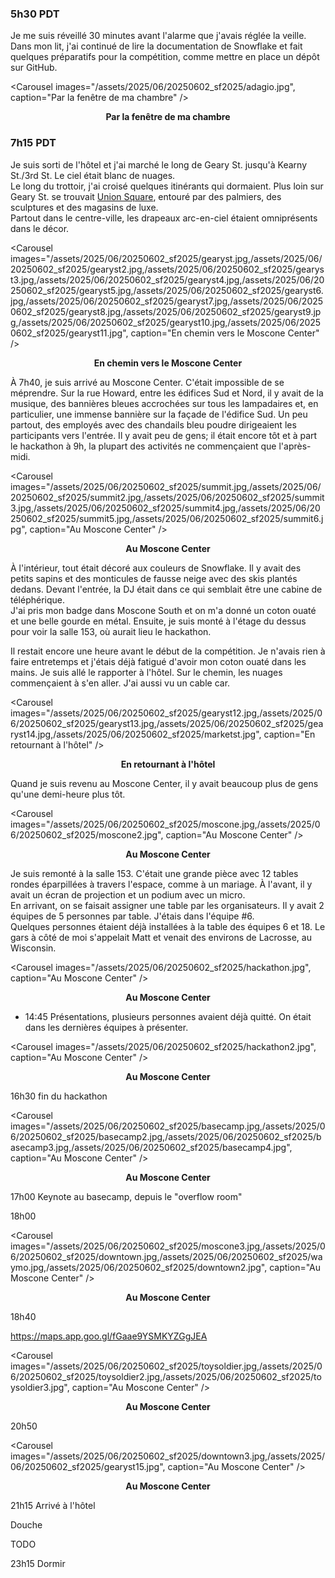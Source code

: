 ### 5h30 PDT
Je me suis réveillé 30 minutes avant l'alarme que j'avais réglée la veille.  
Dans mon lit, j'ai continué de lire la documentation de Snowflake et fait quelques préparatifs pour la compétition, comme mettre en place un dépôt sur GitHub.

<Carousel
    images="/assets/2025/06/20250602_sf2025/adagio.jpg",
    caption="Par la fenêtre de ma chambre"
/>
<p align="center"><b>Par la fenêtre de ma chambre</b></p>

### 7h15 PDT
Je suis sorti de l'hôtel et j'ai marché le long de Geary St. jusqu'à Kearny St./3rd St. Le ciel était blanc de nuages.  
Le long du trottoir, j'ai croisé quelques itinérants qui dormaient. Plus loin sur Geary St. se trouvait [Union Square](https://maps.app.goo.gl/5GRRcrKe4ev63dMc6), entouré par des palmiers, des sculptures et des magasins de luxe.  
Partout dans le centre-ville, les drapeaux arc-en-ciel étaient omniprésents dans le décor.

<Carousel
    images="/assets/2025/06/20250602_sf2025/gearyst.jpg,/assets/2025/06/20250602_sf2025/gearyst2.jpg,/assets/2025/06/20250602_sf2025/gearyst3.jpg,/assets/2025/06/20250602_sf2025/gearyst4.jpg,/assets/2025/06/20250602_sf2025/gearyst5.jpg,/assets/2025/06/20250602_sf2025/gearyst6.jpg,/assets/2025/06/20250602_sf2025/gearyst7.jpg,/assets/2025/06/20250602_sf2025/gearyst8.jpg,/assets/2025/06/20250602_sf2025/gearyst9.jpg,/assets/2025/06/20250602_sf2025/gearyst10.jpg,/assets/2025/06/20250602_sf2025/gearyst11.jpg",
    caption="En chemin vers le Moscone Center"
/>
<p align="center"><b>En chemin vers le Moscone Center</b></p>

À 7h40, je suis arrivé au Moscone Center. C'était impossible de se méprendre. Sur la rue Howard, entre les édifices Sud et Nord, il y avait de la musique, des bannières bleues accrochées sur tous les lampadaires et, en particulier, une immense bannière sur la façade de l'édifice Sud. Un peu partout, des employés avec des chandails bleu poudre dirigeaient les participants vers l'entrée. Il y avait peu de gens; il était encore tôt et à part le hackathon à 9h, la plupart des activités ne commençaient que l'après-midi.

<Carousel
    images="/assets/2025/06/20250602_sf2025/summit.jpg,/assets/2025/06/20250602_sf2025/summit2.jpg,/assets/2025/06/20250602_sf2025/summit3.jpg,/assets/2025/06/20250602_sf2025/summit4.jpg,/assets/2025/06/20250602_sf2025/summit5.jpg,/assets/2025/06/20250602_sf2025/summit6.jpg",
    caption="Au Moscone Center"
/>
<p align="center"><b>Au Moscone Center</b></p>

À l'intérieur, tout était décoré aux couleurs de Snowflake. Il y avait des petits sapins et des monticules de fausse neige avec des skis plantés dedans. Devant l'entrée, la DJ était dans ce qui semblait être une cabine de téléphérique.  
J'ai pris mon badge dans Moscone South et on m'a donné un coton ouaté et une belle gourde en métal. Ensuite, je suis monté à l'étage du dessus pour voir la salle 153, où aurait lieu le hackathon.

Il restait encore une heure avant le début de la compétition. Je n'avais rien à faire entretemps et j'étais déjà fatigué d'avoir mon coton ouaté dans les mains. Je suis allé le rapporter à l'hôtel. Sur le chemin, les nuages commençaient à s'en aller. J'ai aussi vu un cable car.

<Carousel
    images="/assets/2025/06/20250602_sf2025/gearyst12.jpg,/assets/2025/06/20250602_sf2025/gearyst13.jpg,/assets/2025/06/20250602_sf2025/gearyst14.jpg,/assets/2025/06/20250602_sf2025/marketst.jpg",
    caption="En retournant à l'hôtel"
/>
<p align="center"><b>En retournant à l'hôtel</b></p>

Quand je suis revenu au Moscone Center, il y avait beaucoup plus de gens qu'une demi-heure plus tôt.

<Carousel
    images="/assets/2025/06/20250602_sf2025/moscone.jpg,/assets/2025/06/20250602_sf2025/moscone2.jpg",
    caption="Au Moscone Center"
/>
<p align="center"><b>Au Moscone Center</b></p>

Je suis remonté à la salle 153. C'était une grande pièce avec 12 tables rondes éparpillées à travers l'espace, comme à un mariage. À l'avant, il y avait un écran de projection et un podium avec un micro.  
En arrivant, on se faisait assigner une table par les organisateurs. Il y avait 2 équipes de 5 personnes par table. J'étais dans l'équipe #6.  
Quelques personnes étaient déjà installées à la table des équipes 6 et 18. Le gars à côté de moi s'appelait Matt et venait des environs de Lacrosse, au Wisconsin.

<Carousel
    images="/assets/2025/06/20250602_sf2025/hackathon.jpg",
    caption="Au Moscone Center"
/>
<p align="center"><b>Au Moscone Center</b></p>

- 14:45 Présentations, plusieurs personnes avaient déjà quitté. On était dans les dernières équipes à présenter.

<Carousel
    images="/assets/2025/06/20250602_sf2025/hackathon2.jpg",
    caption="Au Moscone Center"
/>
<p align="center"><b>Au Moscone Center</b></p>

16h30 fin du hackathon

<Carousel
    images="/assets/2025/06/20250602_sf2025/basecamp.jpg,/assets/2025/06/20250602_sf2025/basecamp2.jpg,/assets/2025/06/20250602_sf2025/basecamp3.jpg,/assets/2025/06/20250602_sf2025/basecamp4.jpg",
    caption="Au Moscone Center"
/>
<p align="center"><b>Au Moscone Center</b></p>

17h00 Keynote au basecamp, depuis le "overflow room"

18h00

<Carousel
    images="/assets/2025/06/20250602_sf2025/moscone3.jpg,/assets/2025/06/20250602_sf2025/downtown.jpg,/assets/2025/06/20250602_sf2025/waymo.jpg,/assets/2025/06/20250602_sf2025/downtown2.jpg",
    caption="Au Moscone Center"
/>
<p align="center"><b>Au Moscone Center</b></p>

18h40

https://maps.app.goo.gl/fGaae9YSMKYZGgJEA

<Carousel
    images="/assets/2025/06/20250602_sf2025/toysoldier.jpg,/assets/2025/06/20250602_sf2025/toysoldier2.jpg,/assets/2025/06/20250602_sf2025/toysoldier3.jpg",
    caption="Au Moscone Center"
/>
<p align="center"><b>Au Moscone Center</b></p>

20h50

<Carousel
    images="/assets/2025/06/20250602_sf2025/downtown3.jpg,/assets/2025/06/20250602_sf2025/gearyst15.jpg",
    caption="Au Moscone Center"
/>
<p align="center"><b>Au Moscone Center</b></p>

21h15 Arrivé à l'hôtel

Douche

TODO

23h15 Dormir
